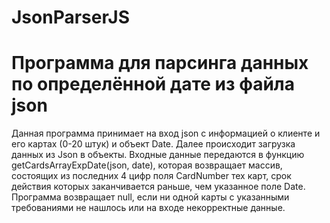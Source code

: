 # JsonParserJS
# Программа для парсинга данных по определённой дате из файла json
Данная программа принимает на вход json с информацией о клиенте и его картах (0-20 штук) и объект Date. Далее происходит загрузка данных из Json в объекты. 
Входные данные передаются в функцию getCardsArrayExpDate(json, date), которая возвращает массив, состоящих из последних 4 цифр поля CardNumber тех карт, 
срок действия которых заканчивается раньше, чем указанное поле Date.  
Программа возвращает null, если ни одной карты с указанными требованиями не нашлось или на входе некорректные данные.
